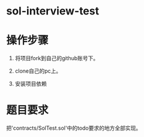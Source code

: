 # sol-interview-test

# 操作步骤

1. 将项目fork到自己的github账号下。

2. clone自己的pc上。

3. 安装项目依赖

# 题目要求

把'contracts/SolTest.sol'中的todo要求的地方全部实现。

